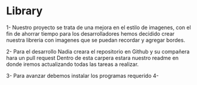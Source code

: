 # Library


1- Nuestro proyecto se trata de una mejora en el estilo de imagenes, con el fin de ahorrar tiempo para los desarrolladores hemos decidido crear nuestra libreria con imagenes que se puedan recordar y agregar bordes.

2- Para el desarrollo Nadia creara el repositorio en Github y su compañera hara un pull request Dentro de esta carpera estara nuestro readme en donde iremos actualizando todas las tareas a realizar. 

3- Para avanzar debemos instalar los programas requerido
4-